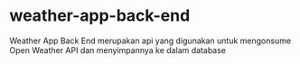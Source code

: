 # weather-app-back-end

Weather App Back End merupakan api yang digunakan untuk mengonsume Open Weather API dan menyimpannya ke dalam database
